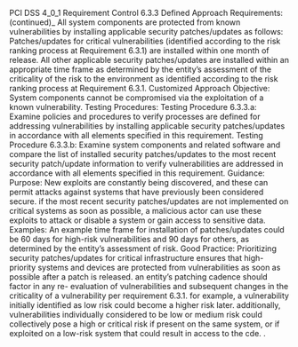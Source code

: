 PCI DSS 4_0_1 Requirement Control 6.3.3 Defined Approach Requirements: (continued)_ All system components are protected from known vulnerabilities by installing applicable security patches/updates as follows: Patches/updates for critical vulnerabilities (identified according to the risk ranking process at Requirement 6.3.1) are installed within one month of release. All other applicable security patches/updates are installed within an appropriate time frame as determined by the entity’s assessment of the criticality of the risk to the environment as identified according to the risk ranking process at Requirement 6.3.1. Customized Approach Objective: System components cannot be compromised via the exploitation of a known vulnerability. Testing Procedures: Testing Procedure 6.3.3.a: Examine policies and procedures to verify processes are defined for addressing vulnerabilities by installing applicable security patches/updates in accordance with all elements specified in this requirement. Testing Procedure 6.3.3.b: Examine system components and related software and compare the list of installed security patches/updates to the most recent security patch/update information to verify vulnerabilities are addressed in accordance with all elements specified in this requirement. Guidance: Purpose: New exploits are constantly being discovered, and these can permit attacks against systems that have previously been considered secure. if the most recent security patches/updates are not implemented on critical systems as soon as possible, a malicious actor can use these exploits to attack or disable a system or gain access to sensitive data. Examples: An example time frame for installation of patches/updates could be 60 days for high-risk vulnerabilities and 90 days for others, as determined by the entity’s assessment of risk. Good Practice: Prioritizing security patches/updates for critical infrastructure ensures that high-priority systems and devices are protected from vulnerabilities as soon as possible after a patch is released. an entity’s patching cadence should factor in any re- evaluation of vulnerabilities and subsequent changes in the criticality of a vulnerability per requirement 6.3.1. for example, a vulnerability initially identified as low risk could become a higher risk later. additionally, vulnerabilities individually considered to be low or medium risk could collectively pose a high or critical risk if present on the same system, or if exploited on a low-risk system that could result in access to the cde. .